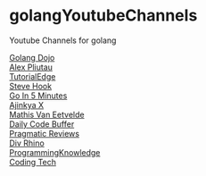 # golangYoutubeChannels
Youtube Channels for golang

<a href="https://www.youtube.com/c/GolangDojo">Golang Dojo</a>
<br>
<a href="https://www.youtube.com/channel/UCI39wKG8GQnuzFPN5SM55qw">Alex Pliutau</a>
<br>
<a href="https://www.youtube.com/c/Tutorialedge">TutorialEdge</a>
<br>
<a href="https://www.youtube.com/channel/UC-R6fvU6PlxwcrZ5Ixgvk9g">Steve Hook</a>
<br>
<a href="https://www.youtube.com/channel/UC2GHqYE3fVJMncbrRd8AqcA"> Go In 5 Minutes </a>
<br>
<a href="https://www.youtube.com/channel/UCuB4FSBjofpagXnBlHQUocA"> Ajinkya X</a>
<br>
<a href="https://www.youtube.com/c/MathisVanEetvelde">Mathis Van Eetvelde</a>
<br>
<a href="https://www.youtube.com/channel/UC4VZwhJ4T42SVHy9QbZ5rKw">Daily Code Buffer</a>
<br>
<a href="https://www.youtube.com/channel/UCOw-DRfCmhOBUPMe4ltZOSA">Pragmatic Reviews</a>
<br>
<a href="https://www.youtube.com/c/DivRhino">Div Rhino</a>
<br>
<a href="https://www.youtube.com/channel/UCs6nmQViDpUw0nuIx9c_WvA"> ProgrammingKnowledge</a>
<br>
<a href="https://www.youtube.com/c/CodingTech">Coding Tech</a>
<br>
